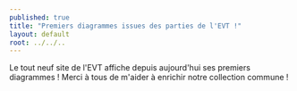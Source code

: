 ```yaml
---
published: true
title: "Premiers diagrammes issues des parties de l'EVT !"
layout: default
root: ../../..
---
```


Le tout neuf site de l'EVT affiche depuis aujourd'hui ses premiers diagrammes ! Merci à tous de m'aider à enrichir notre collection commune !